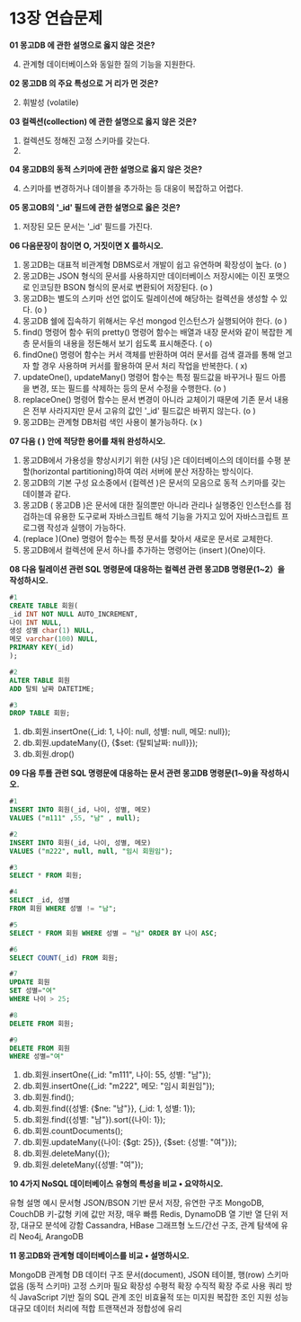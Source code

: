 # 13장 연습문제

**01 몽고DB 에 관한 설명으로 옳지 않은 것은?**

4. 관계형 데이터베이스와 동일한 질의 기능을 지원한다.

**02 몽고DB 의 주요 특성으로 거 리가 먼 것은?**

2. 휘발성 (volatile)

**03 컬렉션(collection) 에 관한 설명으로 옳지 않은 것은?**

1. 컬렉션도 정해진 고정 스키마를 갖는다.
2. 
**04 몽고DB의 동적 스키마에 관한 설명으로 옳지 않은 것은?**

4. 스키마를 변경하거나 데이블을 추가하는 등 대웅이 복잡하고 어렵다.

**05 몽고OB의 '_id' 필드에 관한 설명으로 옳은 것은?**

1. 저장된 모든 문서는 '_id' 필드를 가진다.

**06 다음문장이 참이면 O, 거짓이면 X 를하시오.**

1. 몽고DB는 대표적 비관계형 DBMS로서 개발이 쉽고 유연하며 확장성이 높다. (o )
2. 몽고DB는 JSON 형식의 문서를 사용하지만 데이터베이스 저장시에는 이진 포맷으로 인코딩한 BSON 형식의 문서로 변환되어 저장된다. (o )
3. 몽고DB는 별도의 스키마 선언 없이도 릴레이션에 해당하는 컬렉션을 생성할 수 있다. (o )
4. 몽고DB 쉘에 집속하기 위해서는 우선 mongod 인스턴스가 실행되어야 한다. (o )
5. find() 명령어 함수 뒤의 pretty() 명령어 함수는 배열과 내장 문서와 같이 복잡한 계층 문서들의 내용을 정돈해서 보기 쉽도록 표시해준다. ( o)
6. findOne() 명령어 함수는 커서 객체를 반환하며 여러 문서를 검색 결과를 통해 얻고자 할 경우 사용하며 커서를 활용하여 문서 처리 작업을 반복한다. ( x)
7. updateOne(), updateMany() 명령어 함수는 특정 필드값을 바꾸거나 필드 아름을 변경, 또는 필드를 삭제하는 등의 문서 수정을 수행한다. (o )
8. replaceOne() 명령어 함수는 문서 변경이 아니라 교체이기 때문에 기존 문서 내용은 전부 사라지지만 문서 고유의 값인 '_id' 필드값은 바뀌지 않는다. (o )
9. 몽고DB는 관계형 DB처럼 색인 사용이 불가능하다. (x )

**07 다음 ( ) 안에 적당한 용어를 채워 완성하시오.**

1. 몽고DB에서 가용성을 향상시키기 위한 (샤딩 )은 데이터베이스의 데이터를 수평 분할(horizontal partitioning)하여 여러 서버에 분산 저장하는 방식이다.
2. 몽고DB의 기본 구성 요소중에서 (컬렉션 )은 문서의 모음으로 동적 스키마를 갖는 데이블과 같다.
3. 몽고DB ( 몽고DB )은 문서에 대한 질의뿐만 아니라 관리나 실행중인 인스턴스를 점검하는데 유용한 도구로써 자바스크립트 해석 기능을 가지고 있어 자바스크립트 프로그램 작성과 실행이 가능하다.
4. (replace )(One) 명령어 함수는 특정 문서를 찾아서 새로운 문서로 교체한다.
5. 몽고DB에서 컬렉션에 문서 하나를 추가하는 명령어는 (insert )(One)이다.

**08 다음 릴레이션 관련 SQL 명령문에 대응하는 컬렉션 관련 몽고DB 명령문(1~2）을 작성하시오.**

```sql
#1
CREATE TABLE 회원(
_id INT NOT NULL AUTO_INCREMENT,
나이 INT NULL,
생성 성별 char(1) NULL,
메모 varchar(100) NULL,
PRIMARY KEY(_id)
);

#2
ALTER TABLE 회원
ADD 탈퇴 날짜 DATETIME;

#3
DROP TABLE 회원;
```

1. db.회원.insertOne({_id: 1, 나이: null, 성별: null, 메모: null});
2. db.회원.updateMany({}, {$set: {탈퇴날짜: null}});
3. db.회원.drop()

**09 다음 투플 관련 SQL 명령문에 대응하는 문서 관련 몽고DB 명령문(1~9)을 작성하시오.**

```sql
#1
INSERT INTO 회원(_id, 나이, 성별, 메모)
VALUES ("m111" ,55, "남" , null);

#2
INSERT INTO 회원(_id, 나이, 성별, 메모)
VALUES ("m222", null, null, "임시 회원임");

#3
SELECT * FROM 회원;

#4
SELECT _id, 성별
FROM 회원 WHERE 성별 != "남";

#5
SELECT * FROM 회원 WHERE 성별 = "남" ORDER BY 나이 ASC;

#6
SELECT COUNT(_id) FROM 회원;

#7
UPDATE 회원
SET 성별="여"
WHERE 나이 > 25;

#8
DELETE FROM 회원;

#9
DELETE FROM 회원
WHERE 성별="여"
```

1. db.회원.insertOne({_id: "m111", 나이: 55, 성별: "남"});
2. db.회원.insertOne({_id: "m222", 메모: "임시 회원임"});
3. db.회원.find();
4. db.회원.find({성별: {$ne: "남"}}, {_id: 1, 성별: 1});
5. db.회원.find({성별: "남"}).sort({나이: 1});
6. db.회원.countDocuments();
7. db.회원.updateMany({나이: {$gt: 25}}, {$set: {성별: "여"}});
8. db.회원.deleteMany({});
9. db.회원.deleteMany({성별: "여"});

**10 4가지 NoSQL 데이터베이스 유형의 특성을 비교 • 요약하시오.**

유형	                  설명	                       예시
문서형  	JSON/BSON 기반 문서 저장, 유연한 구조	   MongoDB, CouchDB
키-값형	      키에 값만 저장, 매우 빠름	         Redis, DynamoDB
열 기반  	열 단위 저장, 대규모 분석에 강함	    Cassandra, HBase
그래프형	    노드/간선 구조, 관계 탐색에 유리      Neo4j, ArangoDB



**11 몽고DB와 관계형 데이터베이스를 비교 • 설명하시오.**

MongoDB	         관계형              DB
데이터 구조	문서(document), JSON	테이블, 행(row)
스키마	없음   (동적 스키마)	    고정 스키마 필요
             확장성	수평적 확장	수직적 확장 주로 사용
쿼리 방식	      JavaScript            기반 질의	SQL
관계	     조인 비효율적 또는 미지원	복잡한 조인 지원
성능	    대규모 데이터 처리에 적합	트랜잭션과 정합성에 유리











